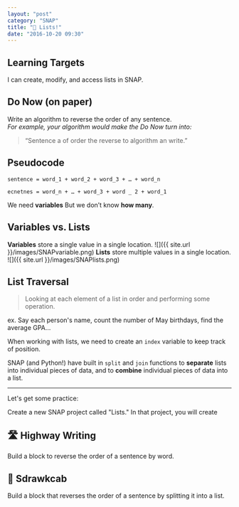 ```yaml
---
layout: "post"
category: "SNAP"
title: "🔢 Lists!"
date: "2016-10-20 09:30"
---
```


## Learning Targets
I can create, modify, and access lists in SNAP.

## Do Now (on paper)
Write an algorithm to reverse the order of any sentence.    
_For example, your algorithm would make the Do Now turn into:_

> “Sentence a of order the reverse to algorithm an write.”

## Pseudocode
`sentence = word_1 + word_2 + word_3 + … + word_n`

`ecnetnes = word_n + … + word_3 + word _ 2 + word_1`

We need **variables** But we don’t know **how many**.

## Variables vs. Lists
**Variables** store a single value in a single location.
![]({{ site.url }}/images/SNAPvariable.png)
**Lists** store multiple values in a single location.
![]({{ site.url }}/images/SNAPlists.png)

## List Traversal

> Looking at each element of a list in order and performing some operation.

ex. Say each person's name, count the number of May birthdays, find the average GPA…

When working with lists, we need to create an `index` variable to keep track of position.

SNAP (and Python!) have built in `split` and `join` functions to **separate** lists into individual pieces of data, and to **combine** individual pieces of data into a list.

---

Let's get some practice:

Create a new SNAP project called "Lists." In that project, you will create

## 🛣 Highway Writing
Build a block to reverse the order of a sentence by word.

## 🔄 Sdrawkcab
Build a block that reverses the order of a sentence by splitting it into a list.
